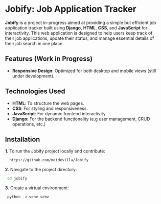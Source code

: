 
# Jobify: Job Application Tracker

**Jobify** is a project in-progress aimed at providing a simple but efficient job application tracker built using **Django**, **HTML**, **CSS**, and **JavaScript** for interactivity. This web application is designed to help users keep track of their job applications, update their status, and manage essential details of their job search in one place.

## Features (Work in Progress)

- **Responsive Design**: Optimized for both desktop and mobile views (still under development).

## Technologies Used

- **HTML**: To structure the web pages.
- **CSS**: For styling and responsiveness.
- **JavaScript**: For dynamic frontend interactivity.
- **Django**: For the backend functionality (e.g user management, CRUD operations, etc.)




## Installation

**1**. To run the Jobify project locally and contribute:

```bash
  https://github.com/meidevilla/Jobify
```
**2**. Navigate to the project directory:
```bash
 cd jobify
```

**3**. Create a virtual environment:
```bash
 python -m venv venv
```
